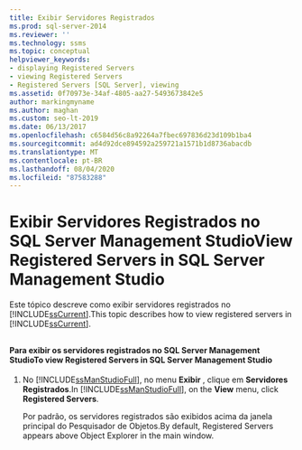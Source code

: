 ```yaml
---
title: Exibir Servidores Registrados
ms.prod: sql-server-2014
ms.reviewer: ''
ms.technology: ssms
ms.topic: conceptual
helpviewer_keywords:
- displaying Registered Servers
- viewing Registered Servers
- Registered Servers [SQL Server], viewing
ms.assetid: 0f70973e-34af-4805-aa27-5493673842e5
author: markingmyname
ms.author: maghan
ms.custom: seo-lt-2019
ms.date: 06/13/2017
ms.openlocfilehash: c6584d56c8a92264a7fbec697836d23d109b1ba4
ms.sourcegitcommit: ad4d92dce894592a259721a1571b1d8736abacdb
ms.translationtype: MT
ms.contentlocale: pt-BR
ms.lasthandoff: 08/04/2020
ms.locfileid: "87583288"
---
```

# <a name="view-registered-servers-in-sql-server-management-studio"></a><span data-ttu-id="959bc-102">Exibir Servidores Registrados no SQL Server Management Studio</span><span class="sxs-lookup"><span data-stu-id="959bc-102">View Registered Servers in SQL Server Management Studio</span></span>
  <span data-ttu-id="959bc-103">Este tópico descreve como exibir servidores registrados no [!INCLUDE[ssCurrent](../../includes/sscurrent-md.md)].</span><span class="sxs-lookup"><span data-stu-id="959bc-103">This topic describes how to view registered servers in [!INCLUDE[ssCurrent](../../includes/sscurrent-md.md)].</span></span>  
  
##  <a name="SSMSProcedure"></a>  
  
#### <a name="to-view-registered-servers-in-sql-server-management-studio"></a><span data-ttu-id="959bc-104">Para exibir os servidores registrados no SQL Server Management Studio</span><span class="sxs-lookup"><span data-stu-id="959bc-104">To view Registered Servers in SQL Server Management Studio</span></span>  
  
1.  <span data-ttu-id="959bc-105">No [!INCLUDE[ssManStudioFull](../../includes/ssmanstudiofull-md.md)], no menu **Exibir** , clique em **Servidores Registrados**.</span><span class="sxs-lookup"><span data-stu-id="959bc-105">In [!INCLUDE[ssManStudioFull](../../includes/ssmanstudiofull-md.md)], on the **View** menu, click **Registered Servers**.</span></span>  
  
     <span data-ttu-id="959bc-106">Por padrão, os servidores registrados são exibidos acima da janela principal do Pesquisador de Objetos.</span><span class="sxs-lookup"><span data-stu-id="959bc-106">By default, Registered Servers appears above Object Explorer in the main window.</span></span>  
  
  
